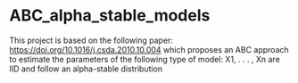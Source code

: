 # ABC_alpha_stable_models
This project is based on the following paper: https://doi.org/10.1016/j.csda.2010.10.004 which proposes an ABC approach to estimate the parameters of the following type of model: X1, . . . , Xn are IID and follow an alpha-stable distribution
